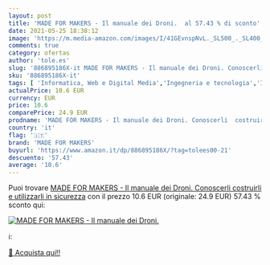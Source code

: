 ```yaml
---
layout: post
title: 'MADE FOR MAKERS - Il manuale dei Droni.  al 57.43 % di sconto'
date: 2021-05-25 18:38:12
image: 'https://m.media-amazon.com/images/I/41GEvnspNvL._SL500_._SL400_.jpg'
comments: true
category: ofertas
author: 'tole.es'
slug: '886895186X-it MADE FOR MAKERS - Il manuale dei Droni. Conoscerli...'
sku: '886895186X-it'
tags: [ 'Informatica, Web e Digital Media','Ingegneria e tecnologia','Ingegneria elettrica e elettronica','Libri','Libri universitari','Libri universitari ingegneria','Scienze, tecnologia e medicina','made for makers', ]
actualPrice: 10.6 EUR
currency: EUR
price: 10.6
comparePrice: 24.9 EUR
prodname: 'MADE FOR MAKERS - Il manuale dei Droni. Conoscerli  costruirli e utilizzarli in sicurezza'
country: 'it'
flag: '🇮🇹'
brand: 'MADE FOR MAKERS'
buyurl: 'https://www.amazon.it/dp/886895186X/?tag=tolees00-21'
descuento: '57.43'
average: '10.6'
---
```


Puoi trovare [MADE FOR MAKERS - Il manuale dei Droni. Conoscerli  costruirli e utilizzarli in sicurezza](https://www.amazon.it/dp/886895186X/?tag=tolees00-21) con il prezzo 10.6 EUR (originale: 24.9 EUR) 57.43 % sconto qui:

[![MADE FOR MAKERS - Il manuale dei Droni. ](https://m.media-amazon.com/images/I/41GEvnspNvL._SL500_._SL400_.jpg)](https://www.amazon.it/dp/886895186X/?tag=tolees00-21)

ℹ️:


[🛒 Acquista qui!!](https://www.amazon.it/dp/886895186X/?tag=tolees00-21)
